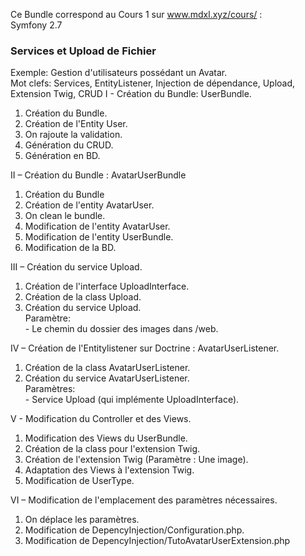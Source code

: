Ce Bundle correspond au Cours 1 sur www.mdxl.xyz/cours/ :   
Symfony 2.7  
### Services et Upload de Fichier    
            

                      
Exemple: Gestion d'utilisateurs possédant un Avatar.   
Mot clefs: Services, EntityListener, Injection de dépendance, Upload, Extension Twig, CRUD
I - Création du Bundle: UserBundle.  

1. Création du Bundle.   
2. Création de l'Entity User.   
3. On rajoute la validation.   
4. Génération du CRUD.   
5. Génération en BD.   

II – Création du Bundle : AvatarUserBundle   

1. Création du  Bundle
2. Création de l'entity AvatarUser.   
3. On clean le bundle.   
4. Modification de l'entity AvatarUser.   
5. Modification de l'entity UserBundle.   
6. Modification de la BD.   

III – Création du service Upload.   


1. Création de l'interface UploadInterface.   
2. Création de la class Upload.   
3. Création du service Upload.   
Paramètre:    
\- Le chemin du dossier des images dans /web.   

IV – Création de l'Entitylistener sur Doctrine : AvatarUserListener.   


1. Création de la class AvatarUserListener.   
2. Création du service AvatarUserListener.   
Paramètres:   
\- Service Upload (qui implémente UploadInterface).      

V - Modification du Controller et des Views.   


1. Modification des Views du UserBundle.   
2. Création de la class pour l'extension Twig.   
3. Création de l'extension Twig (Paramètre : Une image).   
4. Adaptation des Views à l'extension Twig.   
5. Modification de UserType.   
				
VI – Modification de l'emplacement des paramètres nécessaires.   


1. On déplace les paramètres.   
2. Modification de DepencyInjection/Configuration.php.   
3. Modification de DepencyInjection/TutoAvatarUserExtension.php   


